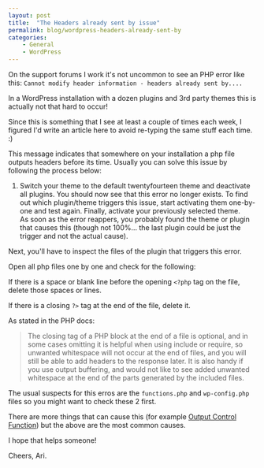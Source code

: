 ```yaml
---
layout: post
title:  "The Headers already sent by issue"
permalink: blog/wordpress-headers-already-sent-by
categories:
    - General
    - WordPress
---
```


On the support forums I work it's not uncommon to see an PHP error like this:
`Cannot modify header information - headers already sent by....`

In a WordPress installation with a dozen plugins and  3rd party themes this is actually not that hard to occur!

Since this is something that I see at least a couple of times each week, I figured I'd write an article here to avoid re-typing the same stuff each time. :)

This message indicates that somewhere on your installation a php file outputs headers before its time.
Usually you can solve this issue by following the process below:
1. Switch your theme to the default twentyfourteen theme and deactivate all plugins.
You should now see that this error no longer exists.
To find out which plugin/theme triggers this issue, start activating them one-by-one and test again.
Finally, activate your previously selected theme.  
As soon as the error reappers, you probably found the theme or plugin that causes this (though not 100%... the last plugin could be just the trigger and not the actual cause).

Next, you'll have to inspect the files of the plugin that triggers this error.

Open all php files one by one and check for the following:

If there is a space or blank line before the opening `<?php` tag on the file, delete those spaces or lines.

If there is a closing `?>` tag at the end of the file, delete it.

As stated in the PHP docs:

> The closing tag of a PHP block at the end of a file is optional, and in some cases omitting it is helpful when using include or require, so unwanted whitespace will not occur at the end of files, and you will still be able to add headers to the response later. It is also handy if you use output buffering, and would not like to see added unwanted whitespace at the end of the parts generated by the included files.

The usual suspects for this erros are the `functions.php` and `wp-config.php` files so you might want to check these 2 first.

There are more things that can cause this (for example [Output Control Function](http://php.net/manual/en/ref.outcontrol.php)) but the above are the most common causes.

I hope that helps someone!

Cheers,
Ari.
